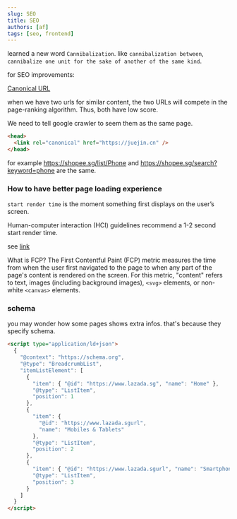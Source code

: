 ```yaml
---
slug: SEO
title: SEO
authors: [af]
tags: [seo, frontend]
---
```


learned a new word `Cannibalization`. like `cannibalization between`, `cannibalize one unit for the sake of another of the same kind`.

for SEO improvements:

[Canonical URL](https://juejin.cn/post/7241813423460581435?searchId=202401251434030E1C5A2E47BAB489CCA5)

when we have two urls for similar content, the two URLs will compete in the page-ranking algorithm. Thus, both have low score.

We need to tell google crawler to seem them as the same page.

```html
<head>
  <link rel="canonical" href="https://juejin.cn" />
</head>
```

for example https://shopee.sg/list/Phone and https://shopee.sg/search?keyword=phone are the same.

### How to have better page loading experience

`start render time` is the moment something first displays on the user’s screen.

Human-computer interaction (HCI) guidelines recommend a 1-2 second start render time.

see [link](https://www.websiteoptimization.com/speed/tweak/start-render/)

What is FCP?
The First Contentful Paint (FCP) metric measures the time from when the user first navigated to the page to when any part of the page's content is rendered on the screen. For this metric, "content" refers to text, images (including background images), `<svg>` elements, or non-white `<canvas>` elements.

### schema

you may wonder how some pages shows extra infos. that's because they specify schema.

```html
<script type="application/ld+json">
  {
    "@context": "https://schema.org",
    "@type": "BreadcrumbList",
    "itemListElement": [
      {
        "item": { "@id": "https://www.lazada.sg", "name": "Home" },
        "@type": "ListItem",
        "position": 1
      },
      {
        "item": {
          "@id": "https://www.lazada.sgurl",
          "name": "Mobiles & Tablets"
        },
        "@type": "ListItem",
        "position": 2
      },
      {
        "item": { "@id": "https://www.lazada.sgurl", "name": "Smartphones" },
        "@type": "ListItem",
        "position": 3
      }
    ]
  }
</script>
```
